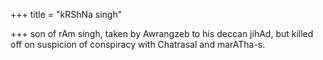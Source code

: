 +++
title = "kRShNa singh"

+++
son of rAm singh, taken by Awrangzeb to his deccan jihAd, but killed off on suspicion of conspiracy with Chatrasal and marATha-s.